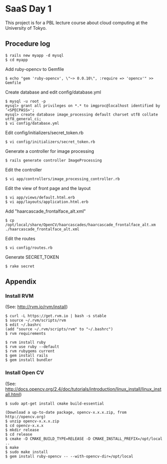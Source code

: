 # SaaS Day 1
This project is for a PBL lecture course about cloud computing at the University of Tokyo.


## Procedure log
    $ rails new myapp -d mysql
    $ cd myapp
Add ruby-opencv to Gemfile

    $ echo "gem 'ruby-opencv', \"~> 0.0.10\", :require => 'opencv'" >> Gemfile
Create database and edit config/database.yml

    $ mysql -u root -p
    mysql> grant all privileges on *.* to imgproc@localhost identified by ’<SPECPASS>';
    mysql> create database image_processing default charset utf8 collate utf8_general_ci;
    $ vi config/database.yml
Edit config/initializers/secret_token.rb

    $ vi config/initializers/secret_token.rb
Generate a controller for image processing

    $ rails generate controller ImageProcessing 
Edit the controller

    $ vi app/controllers/image_processing_controller.rb
Edit the view of front page and the layout

    $ vi app/views/default.html.erb
    $ vi app/layouts/application.html.erb
Add "haarcascade_frontalface_alt.xml"

    $ cp /opt/local/share/OpenCV/haarcascades/haarcascade_frontalface_alt.xm ./haarcascade_frontalface_alt.xml
Edit the routes

    $ vi config/routes.rb
Generate SECRET_TOKEN

    $ rake secret

## Appendix
### Install RVM
(See: http://rvm.io/rvm/install)

    $ curl -L https://get.rvm.io | bash -s stable
    $ source ~/.rvm/scripts/rvm
    $ edit ~/.bashrc
    (add "source ~/.rvm/scripts/rvm" to "~/.bashrc")
    $ rvm requirements

    $ rvm install ruby
    $ rvm use ruby --default
    $ rvm rubygems current
    $ gem install rails
    $ gem install bundler

### Install Open CV
(See: http://docs.opencv.org/2.4/doc/tutorials/introduction/linux_install/linux_install.html)

    $ sudo apt-get install cmake build-essential

    (Download a up-to-date package, opencv-x.x.x.zip, from http://opencv.org)
    $ unzip opencv-x.x.x.zip
    $ cd opencv-x.x.x
    $ mkdir release
    $ cd release
    $ cmake -D CMAKE_BUILD_TYPE=RELEASE -D CMAKE_INSTALL_PREFIX=/opt/local ..
    $ make
    $ sudo make install
    $ gem install ruby-opencv -- --with-opencv-dir=/opt/local

